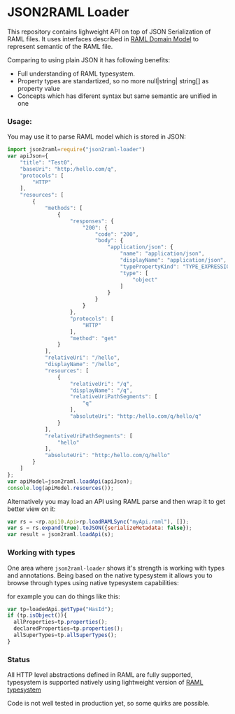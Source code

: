 # JSON2RAML Loader

This repository contains lighweight API on top of JSON Serialization of RAML files. It uses interfaces described in [RAML Domain Model](https://github.com/petrochenko-pavel-a/raml-domain-model) to represent semantic of the RAML file.

Comparing to using plain JSON it has following benefits:
* Full understanding of RAML typesystem.
* Property types are standartized, so no more null|string| string[] as property value
* Concepts which has diferent syntax but same semantic are unified in one

### Usage:

You may use it to parse RAML model which is stored in JSON:

```javascript
import json2raml=require("json2raml-loader")
var apiJson={
    "title": "Test0",
    "baseUri": "http:/hello.com/q",
    "protocols": [
        "HTTP"
    ],
    "resources": [
        {
            "methods": [
                {
                    "responses": {
                        "200": {
                            "code": "200",
                            "body": {
                                "application/json": {
                                    "name": "application/json",
                                    "displayName": "application/json",
                                    "typePropertyKind": "TYPE_EXPRESSION",
                                    "type": [
                                        "object"
                                    ]
                                }
                            }
                        }
                    },
                    "protocols": [
                        "HTTP"
                    ],
                    "method": "get"
                }
            ],
            "relativeUri": "/hello",
            "displayName": "/hello",
            "resources": [
                {
                    "relativeUri": "/q",
                    "displayName": "/q",
                    "relativeUriPathSegments": [
                        "q"
                    ],
                    "absoluteUri": "http:/hello.com/q/hello/q"
                }
            ],
            "relativeUriPathSegments": [
                "hello"
            ],
            "absoluteUri": "http:/hello.com/q/hello"
        }
    ]
};
var apiModel=json2raml.loadApi(apiJson);
console.log(apiModel.resources());
```

Alternatively you may load an API using RAML parse and then wrap it to get better view on it:
```javascript
var rs = <rp.api10.Api>rp.loadRAMLSync("myApi.raml"), []);
var s = rs.expand(true).toJSON({serializeMetadata: false});
var result = json2raml.loadApi(s);
```
### Working with types

One area where `json2raml-loader` shows it's strength is working with types and annotations. Being based on the native typesystem it allows you to browse through types using native typesystem capabilities:

for example you can do things like this:

```javascript
var tp=loadedApi.getType("HasId");
if (tp.isObject()){
  allProperties=tp.properties();
  declaredProperties=tp.properties();
  allSuperTypes=tp.allSuperTypes();
}
```


### Status 

All HTTP level abstractions defined in RAML are fully supported, typesystem is supported natively using lightweight version of [RAML typesystem](https://github.com/petrochenko-pavel-a/raml-typesystem-light)

Code is not well tested in production yet, so some quirks are possible.
